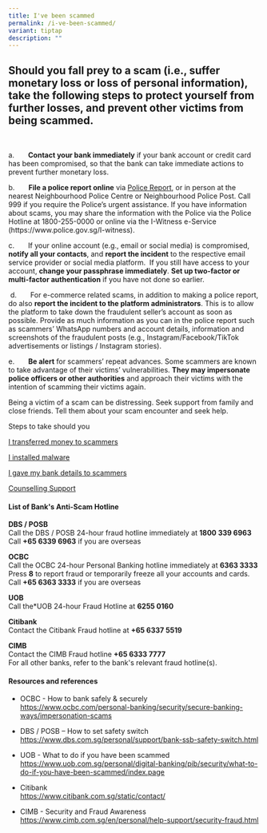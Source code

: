 ```yaml
---
title: I've been scammed
permalink: /i-ve-been-scammed/
variant: tiptap
description: ""
---
```

<h2>Should you fall prey to a scam (i.e., suffer monetary loss or loss of personal information), take the following steps to protect yourself from further losses, and prevent other victims from being scammed.</h2>
<p>&nbsp;</p>
<p>a.&nbsp;&nbsp;&nbsp;&nbsp;&nbsp;&nbsp; <strong>Contact your bank immediately</strong> if
your bank account or credit card has been compromised, so that the bank
can take immediate actions to prevent further monetary loss.</p>
<p>b.&nbsp;&nbsp;&nbsp;&nbsp;&nbsp;&nbsp; <strong>File a police report online</strong> via
<a href="https://eservices.police.gov.sg/content/policehubhome/homepage/police-report.html" rel="noopener noreferrer nofollow" target="_blank">Police Report</a>, or in person at the nearest Neighbourhood Police Centre
or Neighbourhood Police Post. Call 999 if you require the Police’s urgent
assistance. If you have information about scams, you may share the information
with the Police via the Police Hotline at 1800-255-0000 or online via the
I-Witness e-Service (<a rel="noopener noreferrer nofollow" target="_blank">https://www.police.gov.sg/I-witness</a>).
&nbsp;</p>
<p>c.&nbsp;&nbsp;&nbsp;&nbsp;&nbsp;&nbsp; If your online account (e.g., email
or social media) is compromised, <strong>notify all your contacts</strong>,
and <strong>report the incident</strong> to the respective email service
provider or social media platform.&nbsp; If you still have access to your
account, <strong>change your passphrase immediately</strong>. <strong>Set up two-factor or multi-factor authentication</strong> if
you have not done so earlier.</p>
<p>&nbsp;d.&nbsp;&nbsp;&nbsp;&nbsp;&nbsp;&nbsp; For e-commerce related scams,
in addition to making a police report, do also <strong>report the incident to the platform administrators</strong>.
This is to allow the platform to take down the fraudulent seller’s account
as soon as possible. Provide as much information as you can in the police
report such as scammers’ WhatsApp numbers and account details, information
and screenshots of the fraudulent posts (e.g., Instagram/Facebook/TikTok
advertisements or listings / Instagram stories).</p>
<p>e.&nbsp;&nbsp;&nbsp;&nbsp;&nbsp;&nbsp; <strong>Be alert</strong> for scammers’
repeat advances. Some scammers are known to take advantage of their victims’
vulnerabilities. <strong>They may impersonate police officers or other authorities</strong> and
approach their victims with the intention of scamming their victims again.</p>
<p>Being a victim of a scam can be distressing. Seek support from family
and close friends. Tell them about your scam encounter and seek help.</p>
<p>Steps to take should you</p>
<p><a href="/transferred-money/permalink/" rel="noopener noreferrer nofollow" target="_blank">I transferred money to scammers</a>
</p>
<p><a href="/installed-malware/permalink/" rel="noopener noreferrer nofollow" target="_blank">I installed malware</a>
</p>
<p><a href="/gave-bank-details/permalink/" rel="noopener noreferrer nofollow" target="_blank">I gave my bank details to scammers</a>
</p>
<p><a href="/get-counselling-support/" rel="noopener noreferrer nofollow" target="_blank">Counselling Support</a>
</p>
<h4>List of Bank's Anti-Scam Hotline</h4>
<p><strong>DBS / POSB</strong> 
<br>Call the<em> </em>DBS / POSB 24-hour fraud hotline immediately at <strong>1800 339 6963</strong> 
<br>Call <strong>+65 6339 6963</strong> if you are overseas</p>
<p></p>
<p><strong>OCBC</strong> 
<br>Call the<em> </em>OCBC 24-hour Personal Banking hotline immediately at <strong>6363 3333</strong> 
<br>Press<em> </em><strong>8</strong> to report fraud or temporarily freeze
all your accounts and cards.
<br>Call <strong>+65 6363 3333</strong> if you are overseas</p>
<p><strong>UOB</strong> 
<br>Call the*UOB 24-hour Fraud Hotline at <strong>6255 0160</strong>
</p>
<p><strong>Citibank</strong> 
<br>Contact the<em> </em>Citibank Fraud hotline at <strong>+65 6337 5519</strong>
</p>
<p><strong>CIMB</strong> 
<br>Contact the<em> </em>CIMB Fraud hotline <strong>+65 6333 7777</strong> 
<br>For all other banks, refer to the bank's relevant fraud hotline(s).</p>
<p></p>
<h4>Resources and references</h4>
<ul data-tight="true" class="tight">
<li>
<p>OCBC - How to bank safely &amp; securely
<br><a href="https://www.ocbc.com/personal-banking/security/secure-banking-ways/impersonation-scams" rel="noopener noreferrer nofollow" target="_blank"><u>https://www.ocbc.com/personal-banking/security/secure-banking-ways/impersonation-scams</u></a>
</p>
</li>
<li>
<p>DBS / POSB – How to set safety switch <a href="https://www.ocbc.com/personal-banking/security/secure-banking-ways/impersonation-scams" rel="noopener noreferrer nofollow" target="_blank"><u>https://www.dbs.com.sg/personal/support/bank-ssb-safety-switch.html</u></a>
</p>
</li>
<li>
<p>UOB - What to do if you have been scammed
<br><a href="https://www.ocbc.com/personal-banking/security/secure-banking-ways/impersonation-scams" rel="noopener noreferrer nofollow" target="_blank"><u>https://www.uob.com.sg/personal/digital-banking/pib/security/what-to-do-if-you-have-been-scammed/index.page</u></a>
</p>
</li>
<li>
<p>Citibank
<br><a href="https://www.ocbc.com/personal-banking/security/secure-banking-ways/impersonation-scams" rel="noopener noreferrer nofollow" target="_blank"><u>https://www.citibank.com.sg/static/contact/</u></a>
</p>
</li>
<li>
<p>CIMB - Security and Fraud Awareness
<br><a href="https://www.ocbc.com/personal-banking/security/secure-banking-ways/impersonation-scams" rel="noopener noreferrer nofollow" target="_blank"><u>https://www.cimb.com.sg/en/personal/help-support/security-fraud.html</u></a>
</p>
</li>
</ul>
<p></p>